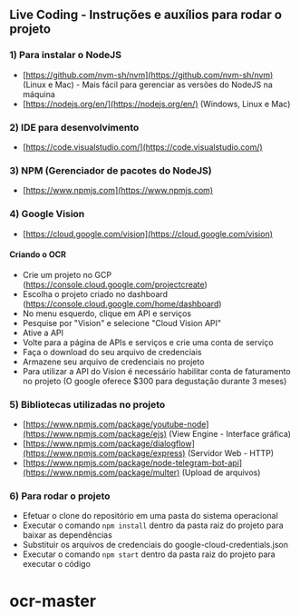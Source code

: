 
## Live Coding - Instruções e auxílios para rodar o projeto

### 1) Para instalar o NodeJS
- [https://github.com/nvm-sh/nvm](https://github.com/nvm-sh/nvm) (Linux e Mac) - Mais fácil para gerenciar as versões do NodeJS na máquina
- [https://nodejs.org/en/](https://nodejs.org/en/) (Windows, Linux e Mac)

### 2) IDE para desenvolvimento
- [https://code.visualstudio.com/](https://code.visualstudio.com/)

### 3) NPM (Gerenciador de pacotes do NodeJS)
- [https://www.npmjs.com](https://www.npmjs.com)

### 4) Google Vision
- [https://cloud.google.com/vision](https://cloud.google.com/vision)
#### Criando o OCR
- Crie um projeto no GCP (https://console.cloud.google.com/projectcreate)
- Escolha o projeto criado no dashboard (https://console.cloud.google.com/home/dashboard)
- No menu esquerdo, clique em API e serviços
- Pesquise por "Vision" e selecione "Cloud Vision API"
- Ative a API
- Volte para a página de APIs e serviços e crie uma conta de serviço
- Faça o download do seu arquivo de credenciais
- Armazene seu arquivo de credenciais no projeto
- Para utilizar a API do Vision é necessário habilitar conta de faturamento no projeto (O google oferece $300 para degustação durante 3 meses)

### 5) Bibliotecas utilizadas no projeto
- [https://www.npmjs.com/package/youtube-node](https://www.npmjs.com/package/ejs) (View Engine - Interface gráfica)
- [https://www.npmjs.com/package/dialogflow](https://www.npmjs.com/package/express) (Servidor Web - HTTP)
- [https://www.npmjs.com/package/node-telegram-bot-api](https://www.npmjs.com/package/multer) (Upload de arquivos)


### 6) Para rodar o projeto
- Efetuar o clone do repositório em uma pasta do sistema operacional
- Executar o comando `npm install` dentro da pasta raiz do projeto para baixar as dependências
- Substituir os arquivos de credenciais do google-cloud-credentials.json
- Executar o comando `npm start` dentro da pasta raiz do projeto para executar o código
# ocr-master
